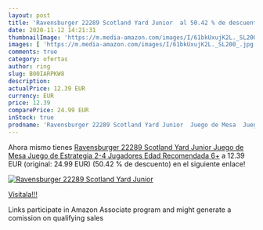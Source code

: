 ```yaml
---
layout: post
title: 'Ravensburger 22289 Scotland Yard Junior  al 50.42 % de descuento'
date: 2020-11-12 14:21:31
thumbnailImage: 'https://m.media-amazon.com/images/I/61bkUxujK2L._SL200_.jpg'
images: [ 'https://m.media-amazon.com/images/I/61bkUxujK2L._SL200_.jpg' ]
comments: true
category: ofertas
author: ring
slug: B00IARPKW8
description:
actualPrice: 12.39 EUR
currency: EUR
price: 12.39
comparePrice: 24.99 EUR
inStock: true
prodname: 'Ravensburger 22289 Scotland Yard Junior  Juego de Mesa  Juego de Estrategia  2-4 Jugadores  Edad Recomendada 6+'
---
```


Ahora mismo tienes [Ravensburger 22289 Scotland Yard Junior  Juego de Mesa  Juego de Estrategia  2-4 Jugadores  Edad Recomendada 6+](https://www.amazon.es/dp/B00IARPKW8/?tag=tolees-21) a 12.39 EUR (original: 24.99 EUR) (50.42 %  de descuento) en el siguiente enlace!

[![Ravensburger 22289 Scotland Yard Junior ](https://m.media-amazon.com/images/I/61bkUxujK2L._SL200_.jpg)](https://www.amazon.es/dp/B00IARPKW8/?tag=tolees-21)

[Visítala!!!](https://www.amazon.es/dp/B00IARPKW8/?tag=tolees-21)

Links participate in Amazon Associate program and might generate a comission on qualifying sales
